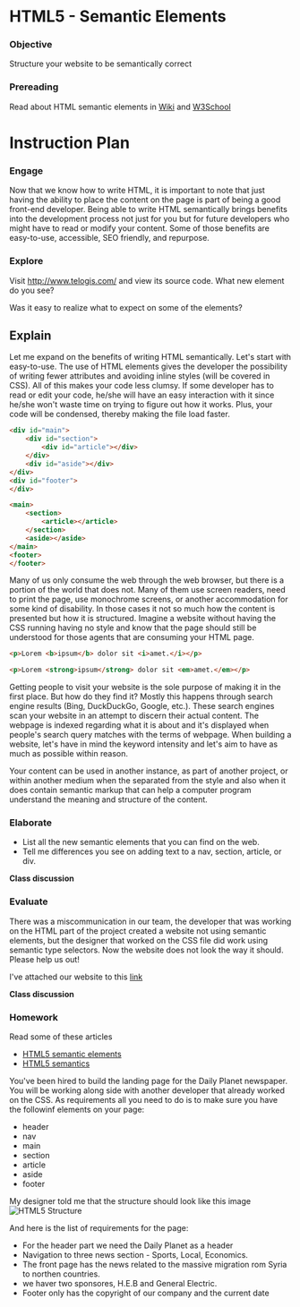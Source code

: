 # HTML5 - Semantic Elements

### Objective
Structure your website to be semantically correct 

### Prereading
Read about HTML semantic elements in [Wiki](https://en.wikipedia.org/wiki/Semantic_HTML) and [W3School](http://www.w3schools.com/html/html5_semantic_elements.asp)

# Instruction Plan 

### Engage 

Now that we know how to write HTML, it is important to note that just having the ability to place the content on the page is part of being a good front-end developer. Being able to write HTML semantically brings benefits into the development process not just for you but for future developers who might have to read or modify your content. Some of those benefits are easy-to-use, accessible, SEO friendly, and repurpose.

### Explore

Visit http://www.telogis.com/ and view its source code. What new element do you see? 

Was it easy to realize what to expect on some of the elements?  

## Explain 

Let me expand on the benefits of writing HTML semantically. Let's start with easy-to-use. The use of HTML elements gives the developer the possibility of writing fewer attributes and avoiding inline styles (will be covered in CSS). All of this makes your code less clumsy. If some developer has to read or edit your code, he/she will have an easy interaction with it since he/she won't waste time on trying to figure out how it works. Plus, your code will be condensed, thereby making the file load faster.

```html
<div id="main">
    <div id="section">
        <div id="article"></div>
    </div>
    <div id="aside"></div>
</div>
<div id="footer">
</div>
```

```html
<main>
    <section>
        <article></article>
    </section>
    <aside></aside>
</main>
<footer>
</footer>
```

Many of us only consume the web through the web browser, but there is a portion of the world that does not. Many of them use screen readers, need to print the page, use monochrome screens, or another accommodation for some kind of disability. In those cases it not so much how the content is presented but how it is structured. Imagine a website without having the CSS running having no style and know that the page should still be understood for those agents that are consuming your HTML page. 

```html
<p>Lorem <b>ipsum</b> dolor sit <i>amet.</i></p>
```
```html
<p>Lorem <strong>ipsum</strong> dolor sit <em>amet.</em></p>
```

Getting people to visit your website is the sole purpose of making it in the first place. But how do they find it? Mostly this happens through search engine results (Bing, DuckDuckGo, Google, etc.). These search engines scan your website in an attempt to discern their actual content. The webpage is indexed regarding what it is about and it's displayed when people's search query matches with the terms of webpage. When building a website, let's have in mind the keyword intensity and let's aim to have as much as possible within reason. 

Your content can be used in another instance, as part of another project, or within another medium when the separated from the style and also when it does contain semantic markup that can help a computer program understand the meaning and structure of the content. 

### Elaborate

* List all the new semantic elements that you can find on the web.
* Tell me differences you see on adding text to a nav, section, article, or div.

**Class discussion**

### Evaluate 

There was a miscommunication in our team, the developer that was working on the HTML part of the project created a website not using semantic elements, but the designer that worked on the CSS file did work using semantic type selectors. Now the website does not look the way it should. Please help us out!

I've attached our website to this [link](../exercises/02/evaluation.zip)

**Class discussion**

### Homework 

Read some of these articles 
* [HTML5 semantic elements](http://vanseodesign.com/web-design/html5-semantic-elements/)
* [HTML5 semantics](http://www.smashingmagazine.com/2011/11/html5-semantics/)

You've been hired to build the landing page for the Daily Planet newspaper. You will be working along side with another developer that already worked on the CSS. As requirements all you need to do is to make sure you have the followinf elements on your page:
* header
* nav
* main
* section
* article
* aside
* footer

My designer told me that the structure should look like this image 
![HTML5 Structure](http://www.w3schools.com/html/img_sem_elements.gif)

And here is the list of requirements for the page:
* For the header part we need the Daily Planet as a header
* Navigation to three news section - Sports, Local, Economics.
* The front page has the news related to the massive migration rom Syria to northen countries.
* we haver two sponsores, H.E.B and General Electric.
* Footer only has the copyright of our company and the current date